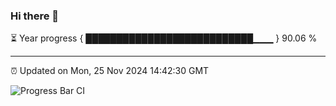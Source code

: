 ### Hi there 👋

⏳ Year progress { ███████████████████████████▁▁▁ } 90.06 %

---

⏰ Updated on Mon, 25 Nov 2024 14:42:30 GMT

![Progress Bar CI](https://github.com/IshwaranRudhara/GIT-ACTION/workflows/Progress%20Bar%20CI/badge.svg)
